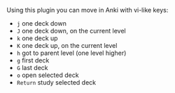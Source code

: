 Using this plugin you can move in Anki with vi-like keys:
- `j` one deck down
- `J` one deck down, on the current level
- `k` one deck up
- `K` one deck up, on the current level
- `h` got to parent level (one level higher)
- `g` first deck
- `G` last deck
- `o` open selected deck
- `Return` study selected deck
